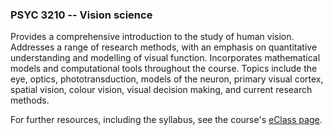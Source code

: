 ### PSYC 3210 -- Vision science

Provides a comprehensive introduction to the study of human vision. Addresses a range of research methods, with an emphasis on quantitative understanding and modelling of visual function. Incorporates mathematical models and computational tools throughout the course. Topics include the eye, optics, phototransduction, models of the neuron, primary visual cortex, spatial vision, colour vision, visual decision making, and current research methods.

For further resources, including the syllabus, see the course's [eClass page](https://eclass.yorku.ca/course/view.php?id=87396).
